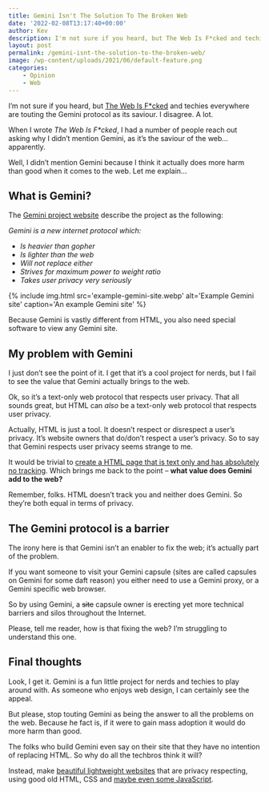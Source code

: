 ```yaml
---
title: Gemini Isn't The Solution To The Broken Web
date: '2022-02-08T13:17:40+00:00'
author: Kev
description: I'm not sure if you heard, but The Web Is F*cked and techies everywhere are touting the Gemini protocol as its saviour. I disagree. A lot.
layout: post
permalink: /gemini-isnt-the-solution-to-the-broken-web/
image: /wp-content/uploads/2021/06/default-feature.png
categories:
    - Opinion
    - Web
---
```


I’m not sure if you heard, but [The Web Is F\*cked](https://thewebisfucked.com) and techies everywhere are touting the Gemini protocol as its saviour. I disagree. A lot.

When I wrote *The Web Is F\*cked*, I had a number of people reach out asking why I didn’t mention Gemini, as it’s the saviour of the web…apparently.

Well, I didn’t mention Gemini because I think it actually does more harm than good when it comes to the web. Let me explain…

## What is Gemini?

The [Gemini project website](https://gemini.circumlunar.space/) describe the project as the following:

*Gemini is a new internet protocol which:*

- *Is heavier than gopher*
- *Is lighter than the web*
- *Will not replace either*
- *Strives for maximum power to weight ratio*
- *Takes user privacy very seriously*

{% include img.html src='example-gemini-site.webp' alt='Example Gemini site' caption='An example Gemini site' %}

Because Gemini is vastly different from HTML, you also need special software to view any Gemini site.

## My problem with Gemini

I just don’t see the point of it. I get that it’s a cool project for nerds, but I fail to see the value that Gemini actually brings to the web.

Ok, so it’s a text-only web protocol that respects user privacy. That all sounds great, but HTML can *also* be a text-only web protocol that respects user privacy.

Actually, HTML is just a tool. It doesn’t respect or disrespect a user’s privacy. It’s website owners that do/don’t respect a user’s privacy. So to say that Gemini respects user privacy seems strange to me.

It would be trivial to [create a HTML page that is text only and has absolutely no tracking](https://kevquirk.com/making-a-website-02-design/). Which brings me back to the point – **what value does Gemini add to the web?**

Remember, folks. HTML doesn’t track you and neither does Gemini. So they’re both equal in terms of privacy.

## The Gemini protocol is a barrier

The irony here is that Gemini isn’t an enabler to fix the web; it’s actually part of the problem.

If you want someone to visit your Gemini capsule (sites are called capsules on Gemini for some daft reason) you either need to use a Gemini proxy, or a Gemini specific web browser.

So by using Gemini, a <s>site</s> capsule owner is erecting yet more technical barriers and silos throughout the Internet.

Please, tell me reader, how is that fixing the web? I’m struggling to understand this one.

## Final thoughts

Look, I get it. Gemini is a fun little project for nerds and techies to play around with. As someone who enjoys web design, I can certainly see the appeal.

But please, stop touting Gemini as being the answer to all the problems on the web. Because he fact is, if it were to gain mass adoption it would do more harm than good.

The folks who build Gemini even say on their site that they have no intention of replacing HTML. So why do all the techbros think it will?

Instead, make [beautiful lightweight websites](https://512kb.club) that are privacy respecting, using good old HTML, CSS and [maybe even some JavaScript](https://kevquirk.com/is-javascript-bad-well-only-if-youre-using-it-wrong/).